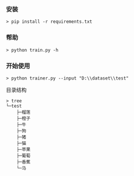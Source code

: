 ### 安装
```
> pip install -r requirements.txt
```
### 帮助
```
> python train.py -h
```
### 开始使用
```
> python trainer.py --input "D:\\dataset\\test"
```
目录结构
```
> tree
└─test
    ├─榴莲
    ├─橙子
    ├─牛
    ├─狗
    ├─猪
    ├─猫
    ├─苹果
    ├─葡萄
    ├─香蕉
    └─马
```